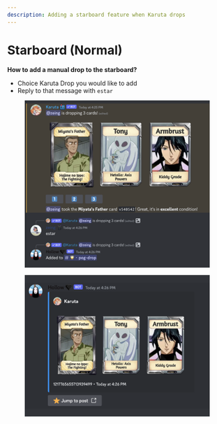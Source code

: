 ```yaml
---
description: Adding a starboard feature when Karuta drops
---
```


# Starboard (Normal)

**How to add a manual drop to the starboard?**

* Choice Karuta Drop you would like to add
* Reply to that message with `estar`

<figure><img src="../.gitbook/assets/image.png" alt=""><figcaption></figcaption></figure>

<figure><img src="../.gitbook/assets/image (1).png" alt=""><figcaption></figcaption></figure>
